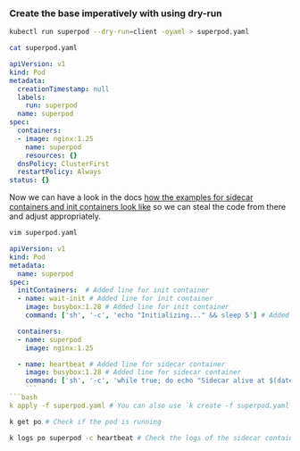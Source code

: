 ### Create the base imperatively with using dry-run

```bash
kubectl run superpod --dry-run=client -oyaml > superpod.yaml
```
```bash
cat superpod.yaml
```
```yaml
apiVersion: v1
kind: Pod
metadata:
  creationTimestamp: null
  labels:
    run: superpod
  name: superpod
spec:
  containers:
  - image: nginx:1.25
    name: superpod
    resources: {}
  dnsPolicy: ClusterFirst
  restartPolicy: Always
status: {}
```

Now we can have a look in the docs [how the examples for sidecar containers and init containers look like](https://kubernetes.io/docs/concepts/workloads/pods/init-containers/#init-containers-in-use) so we can steal the code from there and adjust appropriately.

```bash
vim superpod.yaml
```


```yaml
apiVersion: v1
kind: Pod
metadata:
  name: superpod
spec:
  initContainers:  # Added line for init container
  - name: wait-init # Added line for init container
    image: busybox:1.28 # Added line for init container
    command: ['sh', '-c', 'echo "Initializing..." && sleep 5'] # Added line for init container

  containers:
  - name: superpod 
    image: nginx:1.25

  - name: heartbeat # Added line for sidecar container
    image: busybox:1.28 # Added line for sidecar container
    command: ['sh', '-c', 'while true; do echo "Sidecar alive at $(date)"; sleep 10; done'] # Added line for sidecar container
    ```
```bash
k apply -f superpod.yaml # You can also use `k create -f superpod.yaml` if you prefer
```

```bash
k get po # Check if the pod is running
```

```bash
k logs po superpod -c heartbeat # Check the logs of the sidecar container
```
